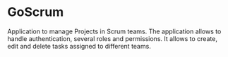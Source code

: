# GoScrum

Application to manage Projects in Scrum teams.
The application allows to handle authentication, several roles and permissions. It allows to create, edit and delete tasks assigned to different teams.
